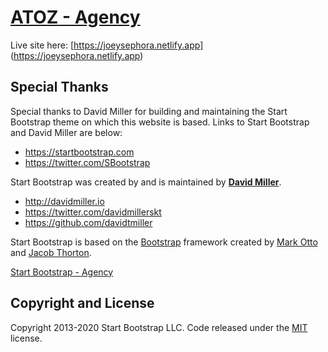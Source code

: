# [ATOZ - Agency](https://jsephora.github.io/newportfolio/)

Live site here: [https://joeysephora.netlify.app] (https://joeysephora.netlify.app)

## Special Thanks

Special thanks to David Miller for building and maintaining the Start Bootstrap theme on which this website is based. Links to Start Bootstrap and David Miller are below:

- <https://startbootstrap.com>
- <https://twitter.com/SBootstrap>

Start Bootstrap was created by and is maintained by **[David Miller](http://davidmiller.io/)**.

- <http://davidmiller.io>
- <https://twitter.com/davidmillerskt>
- <https://github.com/davidtmiller>

Start Bootstrap is based on the [Bootstrap](https://getbootstrap.com/) framework created by [Mark Otto](https://twitter.com/mdo) and [Jacob Thorton](https://twitter.com/fat).

[Start Bootstrap - Agency](https://startbootstrap.com/themes/agency/)

## Copyright and License

Copyright 2013-2020 Start Bootstrap LLC. Code released under the [MIT](https://github.com/StartBootstrap/startbootstrap-agency/blob/master/LICENSE) license.
